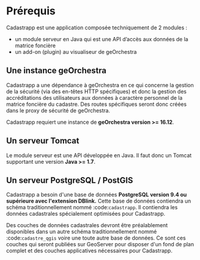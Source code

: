 
# Prérequis

Cadastrapp est une application composée techniquement de 2 modules :

- un module serveur en Java qui est une API d’accès aux données de la matrice foncière
- un add-on (plugin) au visualiseur de geOrchestra



## Une instance geOrchestra


Cadastrapp a une dépendance à geOrchestra en ce qui concerne la gestion de la sécurité (via des en-têtes HTTP spécifiques) et donc la gestion des accréditations des utilisateurs aux données à caractère personnel de la matrice foncière du cadastre. Des routes spécifiques seront donc créées dans le proxy de sécurité de geOrchestra.

Cadastrapp requiert une instance de **geOrchestra version >= 16.12**.


## Un serveur Tomcat

Le module serveur est une API développée en Java. Il faut donc un Tomcat supportant une version **Java >= 1.7**.



## Un serveur PostgreSQL / PostGIS

Cadastrapp a besoin d'une base de données **PostgreSQL version 9.4 ou supérieure avec l'extension DBlink.** Cette base de données contiendra un schéma traditionnellement nommé :code:`cadastrapp`. Il contiendra les données cadastrales spécialement optimisées pour Cadastrapp.

Des couches de données cadastrales devront être préalablement disponibles dans un autre schéma traditionnellement nommé :code:`cadastre_qgis` voire une toute autre base de données. Ce sont ces couches qui seront publiées sur GeoServer pour disposer d'un fond de plan complet et des couches applicatives nécessaires pour Cadastrapp.




